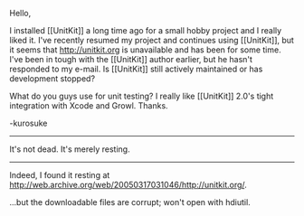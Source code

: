 Hello,

I installed [[UnitKit]] a long time ago for a small hobby project and I really liked it.  I've recently resumed my project and continues using [[UnitKit]], but it seems that http://unitkit.org is unavailable and has been for some time.  I've been in tough with the [[UnitKit]] author earlier, but he hasn't responded to my e-mail.  Is [[UnitKit]] still actively maintained or has development stopped?

What do you guys use for unit testing?  I really like [[UnitKit]] 2.0's tight integration with Xcode and Growl.  Thanks.


-kurosuke

----

It's not dead.  It's merely resting.

----

Indeed, I found it resting at <http://web.archive.org/web/20050317031046/http://unitkit.org/>.

...but the downloadable files are corrupt; won't open with hdiutil.